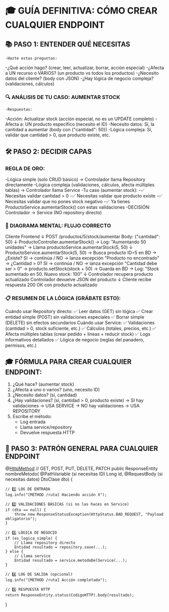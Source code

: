 # 🎓 GUÍA DEFINITIVA: CÓMO CREAR CUALQUIER ENDPOINT
## 📚 PASO 1: ENTENDER QUÉ NECESITAS
    -Hazte estas preguntas:
-¿Qué acción hago? (crear, leer, actualizar, borrar, acción especial)
-¿Afecta a UN recurso o VARIOS? (un producto vs todos los productos)
-¿Necesito datos del cliente? (body con JSON)
-¿Hay lógica de negocio compleja? (validaciones, cálculos)

### 🔍 ANÁLISIS DE TU CASO: AUMENTAR STOCK
    -Respuestas:
-Acción: Actualizar stock (acción especial, no es un UPDATE completo)
-Afecta a: UN producto específico (necesito el ID)
-Necesito datos: Sí, la cantidad a aumentar (body con {"cantidad": 50})
-Lógica compleja: Sí, validar que cantidad > 0, que producto existe, etc.

## 🛠️ PASO 2: DECIDIR CAPAS
### REGLA DE ORO:
-Lógica simple (solo CRUD básico) → Controlador llama Repository directamente
-Lógica compleja (validaciones, cálculos, afecta múltiples tablas) → Controlador llama Service
-Tu caso (aumentar stock):
-✅ Necesitas validar cantidad > 0
-✅ Necesitas validar que producto existe
-✅ Necesitas validar que no pones stock negativo
-✅ Ya tienes ProductoService.aumentarStock() con estas validaciones
-DECISIÓN: Controlador → Service (NO repository directo)

### 🎯 DIAGRAMA MENTAL: FLUJO CORRECTO
Cliente Frontend
    ↓
POST /productos/5/stock/aumentar
Body: {"cantidad": 50}
    ↓
ProductoController.aumentarStock()
    → Log: "Aumentando 50 unidades"
    → Llama productoService.aumentarStock(5, 50)
        ↓
    ProductoService.aumentarStock(5, 50)
        → Busca producto ID=5 en BD
        → ¿Existe? SI → continúa / NO → lanza excepción "Producto no encontrado"
        → ¿Cantidad > 0? SI → continúa / NO → lanza excepción "Cantidad debe ser > 0"
        → producto.setStock(stock + 50)
        → Guarda en BD
        → Log: "Stock aumentado en 50. Nuevo stock: 100"
        ↓
    Controlador recupera producto actualizado
    Controlador devuelve JSON del producto
    ↓
Cliente recibe respuesta 200 OK con producto actualizado

### 📋 RESUMEN DE LA LÓGICA (GRÁBATE ESTO):
Cuándo usar Repository directo:
✅ Leer datos (GET) sin lógica
✅ Crear entidad simple (POST) sin validaciones especiales
✅ Borrar simple (DELETE) sin efectos secundarios
Cuándo usar Service:
✅ Validaciones (cantidad > 0, stock suficiente, etc.)
✅ Cálculos (totales, precios, etc.)
✅ Afecta múltiples tablas (crear pedido + líneas + reducir stock)
✅ Logs informativos detallados
✅ Lógica de negocio (reglas del panadero, permisos, etc.)

## 🎓 FÓRMULA PARA CREAR CUALQUIER ENDPOINT:
1. ¿Qué hace? (aumentar stock)
2. ¿Afecta a uno o varios? (uno, necesito ID)
3. ¿Necesito datos? (sí, cantidad)
4. ¿Hay validaciones? (sí, cantidad > 0, producto existe)
   → SI hay validaciones → USA SERVICE
   → NO hay validaciones → USA REPOSITORY
5. Escribe el método:
   - Log entrada
   - Llama service/repository
   - Devuelve respuesta HTTP
  
## 🎯 PASO 3: PATRÓN GENERAL PARA CUALQUIER ENDPOINT
@[HttpMethod]("[/ruta]")  // GET, POST, PUT, DELETE, PATCH
public ResponseEntity<TipoRetorno> nombreMetodo(
    @PathVariable (si necesitas ID) Long id,
    @RequestBody (si necesitas datos) DtoClase dto) {
    
    // 1️⃣ LOG DE ENTRADA
    log.info("[METHOD /ruta] Haciendo acción X");
    
    // 2️⃣ VALIDACIONES BÁSICAS (si no las haces en Service)
    if (dto == null) {
        throw new ResponseStatusException(HttpStatus.BAD_REQUEST, "Payload obligatorio");
    }
    
    // 3️⃣ LÓGICA DE NEGOCIO
    if (es_logica_simple) {
        // Llama repository directo
        Entidad resultado = repository.save(...);
    } else {
        // Llama service
        Entidad resultado = service.metodoDelService(...);
    }
    
    // 4️⃣ LOG DE SALIDA (opcional)
    log.info("[METHOD /ruta] Acción completada");
    
    // 5️⃣ RESPUESTA HTTP
    return ResponseEntity.status(CodigoHTTP).body(resultado);
}